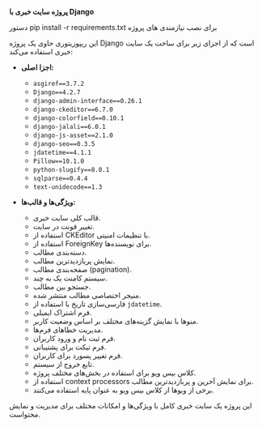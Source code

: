 **پروژه سایت خبری با Django**

دستور pip install -r requirements.txt برای نصب نیازمندی های پروژه

این ریپوزیتوری حاوی یک پروژه Django است که از اجزای زیر برای ساخت یک سایت خبری استفاده می‌کند:

- **اجزا اصلی:**
  - `asgiref==3.7.2`
  - `Django==4.2.7`
  - `django-admin-interface==0.26.1`
  - `django-ckeditor==6.7.0`
  - `django-colorfield==0.10.1`
  - `django-jalali==6.0.1`
  - `django-js-asset==2.1.0`
  - `django-seo==0.3.5`
  - `jdatetime==4.1.1`
  - `Pillow==10.1.0`
  - `python-slugify==8.0.1`
  - `sqlparse==0.4.4`
  - `text-unidecode==1.3`

- **ویژگی‌ها و قالب‌ها:**
  - قالب کلی سایت خبری.
  - تغییر فونت در سایت.
  - استفاده از CKEditor با تنظیمات امنیتی.
  - استفاده از ForeignKey برای نویسنده‌ها.
  - دسته‌بندی مطالب.
  - نمایش پربازدیدترین مطالب.
  - صفحه‌بندی مطالب (pagination).
  - سیستم کامنت یک به چند.
  - جستجو بین مطالب.
  - منیجر اختصاصی مطالب منتشر شده.
  - فارسی‌سازی تاریخ با استفاده از `jdatetime`.
  - فرم اشتراک ایمیلی.
  - منوها با نمایش گزینه‌های مختلف بر اساس وضعیت کاربر.
  - مدیریت خطاهای فرم‌ها.
  - فرم ثبت نام و ورود کاربران.
  - فرم تیکت برای پشتیبانی.
  - فرم تغییر پسورد برای کاربران.
  - تابع خروج از سیستم.
  - کلاس بیس ویو برای استفاده در بخش‌های مختلف پروژه.
  - استفاده از context processors برای نمایش آخرین و پربازدیدترین مطالب.
  - برخی از ویوها از کلاس بیس ویو به عنوان پایه استفاده می‌کنند.

این پروژه یک سایت خبری کامل با ویژگی‌ها و امکانات مختلف برای مدیریت و نمایش محتواست.
